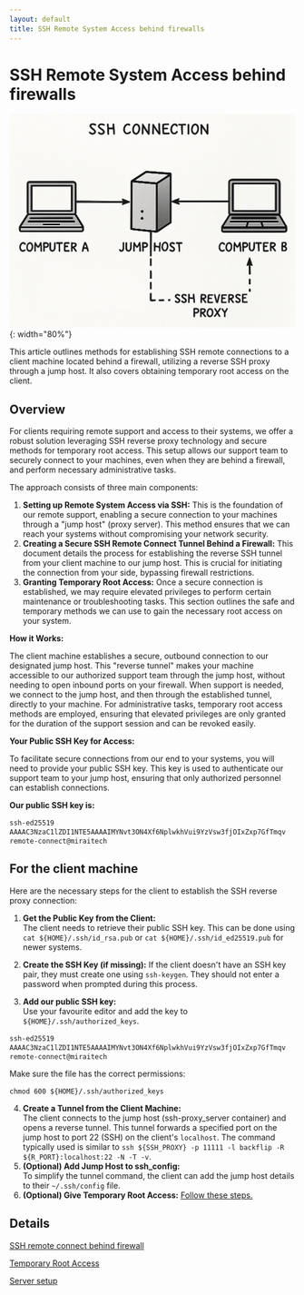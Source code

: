 ```yaml
---
layout: default
title: SSH Remote System Access behind firewalls
---
```


# SSH Remote System Access behind firewalls


![SSH Reverse Proxy Diagram](ssh-reverse-proxy-3.png){: width="80%"}

This article outlines methods for establishing SSH remote connections to a client machine located behind a firewall, utilizing a reverse SSH proxy through a jump host. It also covers obtaining temporary root access on the client.



## Overview

For clients requiring remote support and access to their systems, we offer a robust solution leveraging SSH reverse proxy technology and secure methods for temporary root access. This setup allows our support team to securely connect to your machines, even when they are behind a firewall, and perform necessary administrative tasks.

The approach consists of three main components:

1.  **Setting up Remote System Access via SSH:** This is the foundation of our remote support, enabling a secure connection to your machines through a "jump host" (proxy server). This method ensures that we can reach your systems without compromising your network security.
2.  **Creating a Secure SSH Remote Connect Tunnel Behind a Firewall:** This document details the process for establishing the reverse SSH tunnel from your client machine to our jump host. This is crucial for initiating the connection from your side, bypassing firewall restrictions.
3.  **Granting Temporary Root Access:** Once a secure connection is established, we may require elevated privileges to perform certain maintenance or troubleshooting tasks. This section outlines the safe and temporary methods we can use to gain the necessary root access on your system.

**How it Works:**

The client machine establishes a secure, outbound connection to our designated jump host. This "reverse tunnel" makes your machine accessible to our authorized support team through the jump host, without needing to open inbound ports on your firewall. When support is needed, we connect to the jump host, and then through the established tunnel, directly to your machine. For administrative tasks, temporary root access methods are employed, ensuring that elevated privileges are only granted for the duration of the support session and can be revoked easily.

**Your Public SSH Key for Access:**

To facilitate secure connections from our end to your systems, you will need to provide your public SSH key. This key is used to authenticate our support team to your jump host, ensuring that only authorized personnel can establish connections.

**Our public SSH key is:**

```
ssh-ed25519 AAAAC3NzaC1lZDI1NTE5AAAAIMYNvt3ON4Xf6NplwkhVui9YzVsw3fjOIxZxp7GfTmqv remote-connect@miraitech
```

## For the client machine
Here are the necessary steps for the client to establish the SSH reverse proxy connection:

1.  **Get the Public Key from the Client:** \
The client needs to retrieve their public SSH key. This can be done using `cat ${HOME}/.ssh/id_rsa.pub` or `cat ${HOME}/.ssh/id_ed25519.pub` for newer systems.
2.  **Create the SSH Key (if missing):** If the client doesn't have an SSH key pair, they must create one using `ssh-keygen`. They should not enter a password when prompted during this process.

3.  **Add our public SSH key:** \
Use your favourite editor and add the key to `${HOME}/.ssh/authorized_keys`.
```
ssh-ed25519 AAAAC3NzaC1lZDI1NTE5AAAAIMYNvt3ON4Xf6NplwkhVui9YzVsw3fjOIxZxp7GfTmqv remote-connect@miraitech
```
Make sure the file has the correct permissions:
```
chmod 600 ${HOME}/.ssh/authorized_keys
```

4.  **Create a Tunnel from the Client Machine:** \
The client connects to the jump host (ssh-proxy_server container) and opens a reverse tunnel. This tunnel forwards a specified port on the jump host to port 22 (SSH) on the client's `localhost`. The command typically used is similar to `ssh ${SSH_PROXY} -p 11111 -l backflip -R ${R_PORT}:localhost:22 -N -T -v`.
5.  **(Optional) Add Jump Host to ssh_config:** \
To simplify the tunnel command, the client can add the jump host details to their `~/.ssh/config` file.
5.  **(Optional) Give Temporary Root Access:**
[Follow these steps.](root_access)

## Details

[SSH remote connect behind firewall](ssh_remote_connect)

[Temporary Root Access](root_access)

[Server setup](server_setup)
